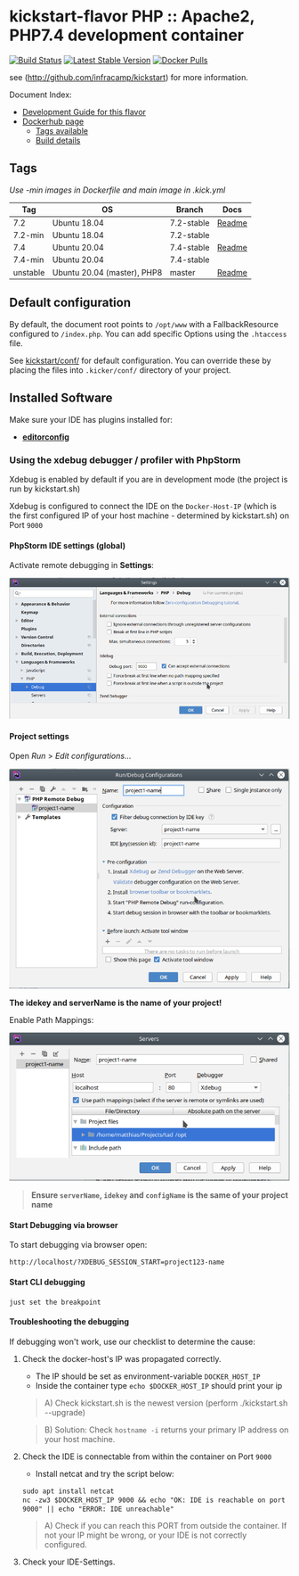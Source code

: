 
# kickstart-flavor PHP :: Apache2, PHP7.4 development container
[![Build Status](https://img.shields.io/endpoint.svg?url=https%3A%2F%2Factions-badge.atrox.dev%2Fnfra-project%2Fkickstart-flavor-php%2Fbadge&style=flat)](https://github.com/nfra-project/kickstart-flavor-php/actions)
[![Latest Stable Version](https://img.shields.io/github/release/nfra-project/kickstart-flavor-php.svg)](https://github.com/nfra-project/kickstart-flavor-php/releases)
[![Docker Pulls](https://img.shields.io/docker/pulls/nfra/kickstart-flavor-php.svg)](https://github.com/nfra-project/kickstart-flavor-php)

see (http://github.com/infracamp/kickstart) for more information.

Document Index:

- [Development Guide for this flavor](DEVELOPMENT.md)
- [Dockerhub page](https://hub.docker.com/r/nfra/kickstart-flavor-php/)
    - [Tags available](https://hub.docker.com/r/nfra/kickstart-flavor-php/tags/)
    - [Build details](https://hub.docker.com/r/nfra/kickstart-flavor-php/builds/)


## Tags

*Use -min images in Dockerfile and main image in .kick.yml*

| Tag         | OS                            | Branch     | Docs |
|-------------|-------------------------------|------------|------|
| 7.2         | Ubuntu 18.04                  | 7.2-stable | [Readme](https://github.com/nfra-project/kickstart-flavor-php/tree/7.2-stable) |
| 7.2-min     | Ubuntu 18.04                  | 7.2-stable | |
| 7.4         | Ubuntu 20.04                  | 7.4-stable | [Readme](https://github.com/nfra-project/kickstart-flavor-php/tree/7.4-stable) |
| 7.4-min     | Ubuntu 20.04                  | 7.4-stable | |
| unstable    | Ubuntu 20.04 (master), PHP8   | master     | [Readme](https://github.com/nfra-project/kickstart-flavor-php/) |


## Default configuration

By default, the document root points to `/opt/www` with a FallbackResource
configured to `/index.php`. You can add specific Options using the `.htaccess`
file.

See [kickstart/conf/](kickstart/conf/) for default configuration. You can
override these by placing the files into `.kicker/conf/` directory of your
project.

## Installed Software

Make sure your IDE has plugins installed for:

- **[editorconfig](https://editorconfig.org/#download)** 



### Using the xdebug debugger / profiler with PhpStorm

Xdebug is enabled by default if you are in development mode (the project is run by kickstart.sh)

Xdebug is configured to connect the IDE on the `Docker-Host-IP` (which is the first configured IP of your
host machine - determined by kickstart.sh) on Port `9000`

#### PhpStorm IDE settings (global) 

Activate remote debugging in **Settings**:

![Settings](doc/xdebug-config1.png)

#### Project settings

Open *Run* > *Edit configurations...*

![Project-Config](doc/xdebug-project-config1.png)

**The idekey and serverName is the name of your project!**

Enable Path Mappings:

![Remote-debug-server-config](doc/xdebug-server-config1.png)


> **Ensure `serverName`, `idekey` and `configName` is the same of your project name**


#### Start Debugging via browser

To start debugging via browser open:
```
http://localhost/?XDEBUG_SESSION_START=project123-name
```

#### Start CLI debugging

```
just set the breakpoint
```


#### Troubleshooting the debugging

If debugging won't work, use our checklist to determine the cause:

1) Check the docker-host's IP was propagated correctly.
    - The IP should be set as environment-variable `DOCKER_HOST_IP`
    - Inside the container type `echo $DOCKER_HOST_IP` should print your ip
    
    > A) Check kickstart.sh is the newest version (perform ./kickstart.sh --upgrade)
    
    > B) Solution: Check `hostname -i` returns your primary IP address on your
    > host machine.
    
2) Check the IDE is connectable from within the container on Port `9000` 
    - Install netcat and try the script below:
    ```
    sudo apt install netcat
    nc -zw3 $DOCKER_HOST_IP 9000 && echo "OK: IDE is reachable on port 9000" || echo "ERROR: IDE unreachable"
    ```
    > A) Check if you can reach this PORT from outside the container. If not your IP might be wrong,
    > or your IDE is not correctly configured.    
    
3) Check your IDE-Settings.